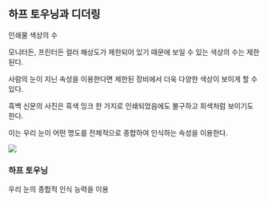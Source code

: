## 하프 토우닝과 디더링

인쇄물 색상의 수

모니터든, 프린터든 컬러 해상도가 제한되어 있기 때문에 보일 수 있는 색상의 수는 제한된다.

사람의 눈이 지닌 속성을 이용한다면 제한된 장비에서 더욱 다양한 색상이 보이게 할 수 있다.

흑백 신문의 사진은 흑색 잉크 한 가지로 인쇄되었음에도 불구하고 희색처럼 보이기도 한다.

이는 우리 눈이 어떤 명도를 전체적으로 종합하여 인식하는 속성을 이용한다.

<img src="https://post-phinf.pstatic.net/MjAxNjEwMjdfNDYg/MDAxNDc3NTUwNjUwOTY2.QrHVXq_V7ngyOi4mkVkgzPlKYb2oEZ7Zy_epdk7q3Zog._vAybbl2MIhK8Hi_s5owxZYbNR_7n7ZZ2hOcU10p1n0g.JPEG/0.jpg?type=w1200">

### 하프 토우닝

우리 눈의 종합적 인식 능력을 이용 
